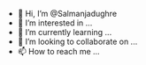 - 👋 Hi, I’m @Salmanjadughre
- 👀 I’m interested in ...
- 🌱 I’m currently learning ...
- 💞️ I’m looking to collaborate on ...
- 📫 How to reach me ...

<!---
Salmanjadughre/Salmanjadughre is a ✨ special ✨ repository because its `README.md` (this file) appears on your GitHub profile.
You can click the Preview link to take a look at your changes.
--->
